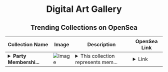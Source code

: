 <div align="center">

# Digital Art Gallery

## Trending Collections on OpenSea

| Collection Name                       | Image                                                                                     | Description                       | OpenSea Link                                                                                          |
|---------------------------------------|-------------------------------------------------------------------------------------------|-----------------------------------|--------------------------------------------------------------------------------------------------------|
| **<details><summary>Party Membershi...</summary>Party Memberships: FlexVerse</details>** | ![Image](https://i.seadn.io/s/raw/files/d927d3099257832e7e94bc703b32b1e5.png?w=500&auto=format?w=200&auto=format) | <details><summary>This collection represents mem...</summary>This collection represents memberships in the following Party: FlexVerse. Head to https://base.party.app/party/0xc58a318240167a1fcd2359fefbfdbd81ee39931a to view the Party's latest activity.</details> | <details><summary>Link</summary>[Party Memberships: FlexVerse](https://opensea.io/collection/party-memberships-flexverse-2)</details> |

</div>